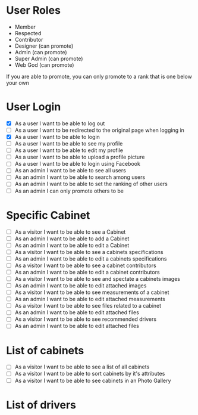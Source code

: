 # User Roles

- Member
- Respected
- Contributor
- Designer (can promote)
- Admin (can promote)
- Super Admin (can promote)
- Web God (can promote)

If you are able to promote, you can only promote to a rank that is
one below your own

# User Login

- [x] As a user I want to be able to log out
- [ ] As a user I want to be redirected to the original page when logging in
- [x] As a user I want to be able to login
- [ ] As a user I want to be able to see my profile
- [ ] As a user I want to be able to edit my profile
- [ ] As a user I want to be able to upload a profile picture
- [ ] As a user I want to be able to login using Facebook
- [ ] As an admin I want to be able to see all users
- [ ] As an admin I want to be able to search among users
- [ ] As an admin I want to be able to set the ranking of other users
- [ ] As an admin I can only promote others to be

# Specific Cabinet

- [ ] As a visitor I want to be able to see a Cabinet
- [ ] As an admin I want to be able to add a Cabinet
- [ ] As an admin I want to be able to edit a Cabinet
- [ ] As a visitor I want to be able to see a cabinets specifications
- [ ] As an admin I want to be able to edit a cabinets specifications
- [ ] As a visitor I want to be able to see a cabinet contributors
- [ ] As an admin I want to be able to edit a cabinet contributors
- [ ] As a visitor I want to be able to see and spectate a cabinets images
- [ ] As an admin I want to be able to edit attached images
- [ ] As a visitor I want to be able to see measurements of a cabinet
- [ ] As an admin I want to be able to edit attached measurements
- [ ] As a visitor I want to be able to see files related to a cabinet
- [ ] As an admin I want to be able to edit attached files
- [ ] As a visitor I want to be able to see recommended drivers
- [ ] As an admin I want to be able to edit attached files

# List of cabinets

- [ ] As a visitor I want to be able to see a list of all cabinets
- [ ] As a visitor I want to be able to sort cabinets by it's attributes
- [ ] As a visitor I want to be able to see cabinets in an Photo Gallery

# List of drivers
